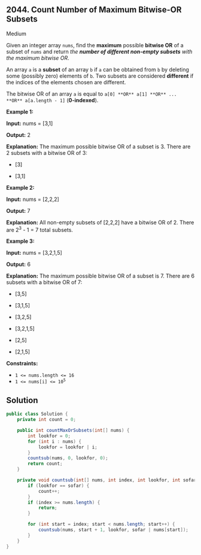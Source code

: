 ## 2044\. Count Number of Maximum Bitwise-OR Subsets

Medium

Given an integer array `nums`, find the **maximum** possible **bitwise OR** of a subset of `nums` and return _the **number of different non-empty subsets** with the maximum bitwise OR_.

An array `a` is a **subset** of an array `b` if `a` can be obtained from `b` by deleting some (possibly zero) elements of `b`. Two subsets are considered **different** if the indices of the elements chosen are different.

The bitwise OR of an array `a` is equal to `a[0] **OR** a[1] **OR** ... **OR** a[a.length - 1]` (**0-indexed**).

**Example 1:**

**Input:** nums = [3,1]

**Output:** 2

**Explanation:** The maximum possible bitwise OR of a subset is 3. There are 2 subsets with a bitwise OR of 3: 

- \[3] 

- \[3,1]

**Example 2:**

**Input:** nums = [2,2,2]

**Output:** 7

**Explanation:** All non-empty subsets of [2,2,2] have a bitwise OR of 2. There are 2<sup>3</sup> - 1 = 7 total subsets.

**Example 3:**

**Input:** nums = [3,2,1,5]

**Output:** 6

**Explanation:** The maximum possible bitwise OR of a subset is 7. There are 6 subsets with a bitwise OR of 7: 

- \[3,5] 

- \[3,1,5] 

- \[3,2,5] 

- \[3,2,1,5] 

- \[2,5] 

- \[2,1,5]

**Constraints:**

*   `1 <= nums.length <= 16`
*   <code>1 <= nums[i] <= 10<sup>5</sup></code>

## Solution

```java
public class Solution {
    private int count = 0;

    public int countMaxOrSubsets(int[] nums) {
        int lookfor = 0;
        for (int i : nums) {
            lookfor = lookfor | i;
        }
        countsub(nums, 0, lookfor, 0);
        return count;
    }

    private void countsub(int[] nums, int index, int lookfor, int sofar) {
        if (lookfor == sofar) {
            count++;
        }
        if (index >= nums.length) {
            return;
        }

        for (int start = index; start < nums.length; start++) {
            countsub(nums, start + 1, lookfor, sofar | nums[start]);
        }
    }
}
```